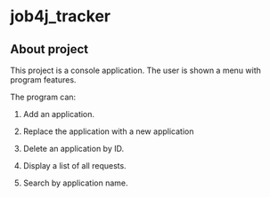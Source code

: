 # job4j_tracker

## About project

This project is a console application. The user is shown a menu with program features.

The program can:

1. Add an application.

1. Replace the application with a new application

1. Delete an application by ID.

1. Display a list of all requests.

1. Search by application name.
